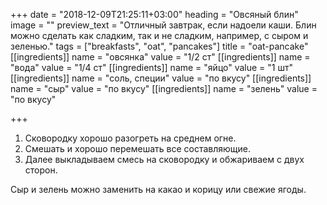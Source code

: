 +++
date = "2018-12-09T21:25:11+03:00"
heading = "Овсяный блин"
image = ""
preview_text = "Отличный завтрак, если надоели каши. Блин можно сделать как сладким, так и не сладким, например, с сыром и зеленью."
tags = ["breakfasts", "oat", "pancakes"]
title = "oat-pancake"
[[ingredients]]
name = "овсянка"
value = "1/2 ст"
[[ingredients]]
name = "вода"
value = "1/4 ст"
[[ingredients]]
name = "яйцо"
value = "1 шт"
[[ingredients]]
name = "соль, специи"
value = "по вкусу"
[[ingredients]]
name = "сыр"
value = "по вкусу"
[[ingredients]]
name = "зелень"
value = "по вкусу"

+++
1. Сковородку хорошо разогреть на среднем огне.
2. Смешать и хорошо перемешать все составляющие.
3. Далее выкладываем смесь на сковородку и обжариваем с двух сторон. 

Сыр и зелень можно заменить на какао и корицу или свежие ягоды. 
